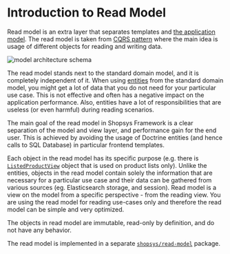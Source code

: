 # Introduction to Read Model

Read model is an extra layer that separates templates and [the application model](./introduction-to-model-architecture.md).
The read model is taken from [CQRS pattern](https://martinfowler.com/bliki/CQRS.html) where the main idea is usage of different objects for reading and writing data.

![model architecture schema](./img/read-model-architecture.png 'Read model in Shopsys Framework architecture')

The read model stands next to the standard domain model, and it is completely independent of it. When using [entities](./entities.md) from the standard domain model, you might get a lot of data that you do not need for your particular use case.
This is not effective and often has a negative impact on the application performance.
Also, entities have a lot of responsibilities that are useless (or even harmful) during reading scenarios.

The main goal of the read model in Shopsys Framework is a clear separation of the model and view layer, and performance gain for the end user.
This is achieved by avoiding the usage of Doctrine entities (and hence calls to SQL Database) in particular frontend templates.

Each object in the read model has its specific purpose (e.g. there is [`ListedProductView`](/packages/read-model/src/Product/Listed/ListedProductView.php) object that is used on product lists only).
Unlike the entities, objects in the read model contain solely the information that are necessary for a particular use case
and their data can be gathered from various sources (eg. Elasticsearch storage, and session).
Read model is a view on the model from a specific perspective - from the reading view. You are using the read model for reading use-cases only and therefore the read model can be simple and very optimized.

The objects in read model are immutable, read-only by definition, and do not have any behavior.

The read model is implemented in a separate [`shopsys/read-model`](https://github.com/shopsys/read-model) package.